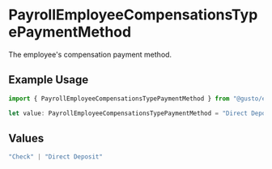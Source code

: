 # PayrollEmployeeCompensationsTypePaymentMethod

The employee's compensation payment method.

## Example Usage

```typescript
import { PayrollEmployeeCompensationsTypePaymentMethod } from "@gusto/embedded-api/models/components";

let value: PayrollEmployeeCompensationsTypePaymentMethod = "Direct Deposit";
```

## Values

```typescript
"Check" | "Direct Deposit"
```